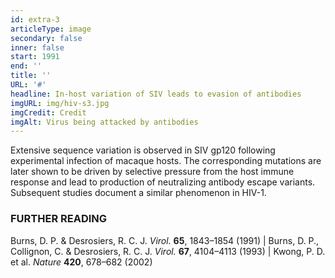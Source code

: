 ```yaml
---
id: extra-3
articleType: image
secondary: false
inner: false
start: 1991 
end: ''
title: ''
URL: '#'
headline: In-host variation of SIV leads to evasion of antibodies
imgURL: img/hiv-s3.jpg
imgCredit: Credit
imgAlt: Virus being attacked by antibodies
---
```

Extensive sequence variation is observed in SIV gp120 following experimental infection of macaque hosts. The corresponding mutations are later shown to be driven by selective pressure from the host immune response and lead to production of neutralizing antibody escape variants. Subsequent studies document a similar phenomenon in HIV-1.
<h3>FURTHER READING</h3>
Burns, D. P. & Desrosiers, R. C. J. <em>Virol.</em> <strong>65</strong>, 1843–1854 (1991) | Burns, D. P., Collignon, C. & Desrosiers, R. C. J. <em>Virol.</em> <strong>67</strong>, 4104–4113 (1993) | Kwong, P. D. et al. <em>Nature</em> <strong>420</strong>, 678–682 (2002)